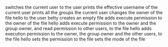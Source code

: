 switches the current user to the user
prints the effective username of the current user
prints all the groups the current user
changes the owner of the file hello to the user betty
creates an empty file
adds execute permission to the owner of the file hello
 adds execute permission to the owner and the group owner, and read permission to other users, to the file hello
adds execution permission to the owner, the group owner and the other users, to the file hello
sets the permission to the file 
sets the mode of the file 

